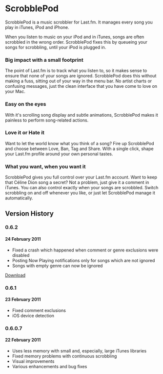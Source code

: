 # ScrobblePod

ScrobblePod is a music scrobbler for Last.fm. It manages every song you play in iTunes, iPod and iPhone.

When you listen to music on your iPod and in iTunes, songs are often scrobbled in the wrong order. ScrobblePod fixes this by queueing your songs for scrobbling, until your iPod is plugged in.

### Big impact with a small footprint
The point of Last.fm is to track what you listen to, so it makes sense to ensure that none of your songs are ignored. ScrobblePod does this without making a fuss, sitting out of your way in the menu bar. No artist charts or confusing messages, just the clean interface that you have come to love on your Mac.

### Easy on the eyes
With it's scrolling song display and subtle animations, ScrobblePod makes it painless to perform song-related actions.

### Love it or Hate it
Want to let the world know what you think of a song? Fire up ScrobblePod and choose between Love, Ban, Tag and Share. With a single click, shape your Last.fm profile around your own personal tastes. 

### What you want, when you want it
ScrobblePod gives you full control over your Last.fm account. Want to keep that Céline Dion song a secret? Not a problem, just give it a comment in iTunes. 
You can also control exactly when your songs are scrobbled. Switch scrobbling on and off whenever you like, or just let ScrobblePod manage it automatically. 

## Version History

### 0.6.2
#### 24 February 2011

* Fixed a crash which happened when comment or genre exclusions were disabled
* Posting Now Playing notifications only for songs which are not ignored
* Songs with empty genre can now be ignored

[Download][0.6.2]

[0.6.2]: http://mmrr.fi/scrobblepod/download/0.6.2

### 0.6.1
#### 23 February 2011

* Fixed comment exclusions
* iOS device detection

### 0.6.0.7
#### 22 February 2011

* Uses less memory with small and, especially, large iTunes libraries
* Fixed memory problems with continuous scrobbling
* Visual improvements
* Various enhancements and bug fixes